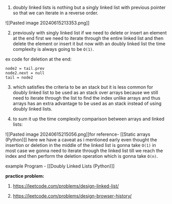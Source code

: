 1. doubly linked lists is nothing but a singly linked list with previous pointer so that we can iterate in a reverse order.

![[Pasted image 20240615213353.png]]

2. previously with singly linked list if we need to delete or insert an element at the end first we need to iterate through the entire linked list and then delete the element or insert it  but now with an doubly linked list the time complexity is always going to be `O(1)`. 

ex code for deletion at the end:
```
node2 = tail.prev
node2.next = null
tail = node2
```
 
3. which satisfies the criteria to be an stack but it is less common for doubly linked list to be used as an stack over  arrays because  we still need to iterate through the list to find the index unlike arrays and thus arrays has an extra advantage to be used as an stack instead of using doubly linked lists.

4. to sum it up the time complexity comparison between arrays and linked lists:

![[Pasted image 20240615215056.png]]for reference- [[Static arrays (Python)]]
here we have a caveat as i mentioned early even thought the insertion or deletion in the middle of the linked list is gonna take `O(1)` in most case we gonna need to iterate through the linked list till we reach the index and then perform the deletion operation which is gonna take `O(n)`.

example Program - [[Doubly Linked Lists (Python)]]

**practice problem:**

1. https://leetcode.com/problems/design-linked-list/

2. https://leetcode.com/problems/design-browser-history/